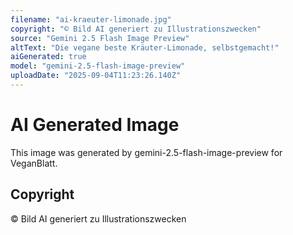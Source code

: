 ```yaml
---
filename: "ai-kraeuter-limonade.jpg"
copyright: "© Bild AI generiert zu Illustrationszwecken"
source: "Gemini 2.5 Flash Image Preview"
altText: "Die vegane beste Kräuter-Limonade, selbstgemacht!"
aiGenerated: true
model: "gemini-2.5-flash-image-preview"
uploadDate: "2025-09-04T11:23:26.140Z"
---
```


# AI Generated Image

This image was generated by gemini-2.5-flash-image-preview for VeganBlatt.

## Copyright
© Bild AI generiert zu Illustrationszwecken
